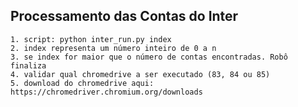 ## Processamento das Contas do Inter

    1. script: python inter_run.py index
    2. index representa um número inteiro de 0 a n
    3. se index for maior que o número de contas encontradas. Robô finaliza
    4. validar qual chromedrive a ser executado (83, 84 ou 85)
    5. download do chromedrive aqui: https://chromedriver.chromium.org/downloads
